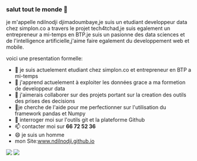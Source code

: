 ### salut tout le monde 👋
 
je m'appelle ndilnodji djimadoumbaye,je suis un etudiant developpeur data chez simplon.co a travers le projet tech4tchad,je suis egalement un entrepreneur a mi-temps en BTP.je suis un pasionne des data sciences et de l'intelligence artificielle,j'aime faire egalement du developpement web et mobile.
<!--**ndilnodji/ndilnodji** is a ✨ _special_ ✨ repository because its `README.md` (this file) appears on your GitHub profile.-->

voici une presentation formelle: 

- 🔭 je suis actuelement etudiant chez simplon.co et entrepreneur en BTP a mi-temps
- 🌱 j'apprend actuelement à exploiter les données grace a ma formetion de developpeur data  
- 👯 j'aimerais collaborer sur des projets portant sur la creation des outils des prises des decisions
- 🤔je cherche de l'aide pour me perfectionner sur l'utilisation du framework pandas et Numpy
- 💬 interroger moi sur l'outils git et la plateforme Github
- 📫 contacter moi sur **66 72 52 36**
- 😄 je suis un homme
- mon Site:www.ndilnodji.github.io

![](https://github-readme-stats.vercel.app/api/top-langs/?username=ndilnodji&theme=radical&hide_langs_below=8)
![](https://github-readme-stats.vercel.app/api?username=ndilnodji&show_icons=true&theme=radical&count_private=true)

